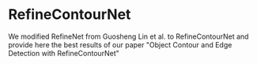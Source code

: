 # RefineContourNet

We modified RefineNet from Guosheng Lin et al. to RefineContourNet and provide here the best results of our paper 
"Object Contour and Edge Detection with RefineContourNet"




